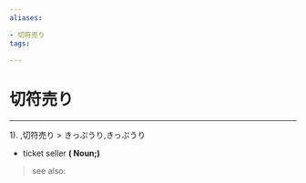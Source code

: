 ```yaml
---
aliases:
    
- 切符売り
tags:
    
---
```


# 切符売り
---
1).
,切符売り > きっぷうり,きっぷうり

- ticket seller
**( Noun;)**
> see also: 
            